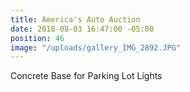 ```yaml
---
title: America's Auto Auction
date: 2018-08-03 16:47:00 -05:00
position: 46
image: "/uploads/gallery_IMG_2892.JPG"
---
```


Concrete Base for Parking Lot Lights